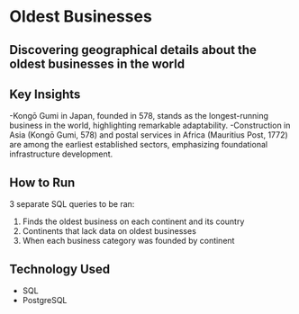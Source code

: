 # Oldest Businesses

## Discovering geographical details about the oldest businesses in the world

## Key Insights
-Kongō Gumi in Japan, founded in 578, stands as the longest-running business in the world, highlighting remarkable adaptability.
-Construction in Asia (Kongō Gumi, 578) and postal services in Africa (Mauritius Post, 1772) are among the earliest established sectors, emphasizing foundational infrastructure development.

## How to Run
3 separate SQL queries to be ran:
1. Finds the oldest business on each continent and its country
2. Continents that lack data on oldest businesses
3. When each business category was founded by continent

## Technology Used
- SQL
- PostgreSQL
